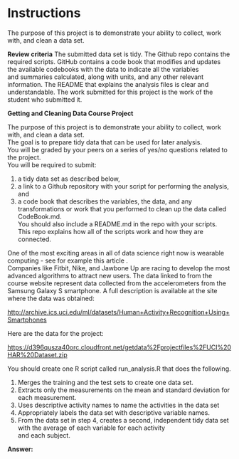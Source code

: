 # Instructions

The purpose of this project is to demonstrate your ability to collect, work with, and clean a data set.  

**Review criteria**
The submitted data set is tidy.
The Github repo contains the required scripts.
GitHub contains a code book that modifies and updates the available codebooks with the data to indicate all the variables   
and summaries calculated, along with units, and any other relevant information.
The README that explains the analysis files is clear and understandable.
The work submitted for this project is the work of the student who submitted it.

**Getting and Cleaning Data Course Project**

The purpose of this project is to demonstrate your ability to collect, work with, and clean a data set.   
The goal is to prepare tidy data that can be used for later analysis.   
You will be graded by your peers on a series of yes/no questions related to the project.   
You will be required to submit:  
1) a tidy data set as described below,     
2) a link to a Github repository with your script for performing the analysis, and   
3) a code book that describes the variables, the data, and any transformations or work that you performed to clean up the data called CodeBook.md.    
You should also include a README.md in the repo with your scripts.   
This repo explains how all of the scripts work and how they are connected.

One of the most exciting areas in all of data science right now is wearable computing - see for example this article .   
Companies like Fitbit, Nike, and Jawbone Up are racing to develop the most advanced algorithms to attract new users. The data linked to from the course website represent data collected from the accelerometers from the Samsung Galaxy S smartphone. A full description is available at the site where the data was obtained:

<http://archive.ics.uci.edu/ml/datasets/Human+Activity+Recognition+Using+Smartphones>

Here are the data for the project:

<https://d396qusza40orc.cloudfront.net/getdata%2Fprojectfiles%2FUCI%20HAR%20Dataset.zip>

You should create one R script called run_analysis.R that does the following.

1. Merges the training and the test sets to create one data set.
2. Extracts only the measurements on the mean and standard deviation for each measurement.
3. Uses descriptive activity names to name the activities in the data set
4. Appropriately labels the data set with descriptive variable names.
5. From the data set in step 4, creates a second, independent tidy data set with the average of each variable for each activity   
and each subject.

**Answer:**
```r



```
